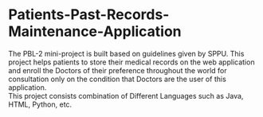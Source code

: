 # Patients-Past-Records-Maintenance-Application
The PBL-2 mini-project is built based on guidelines given by SPPU. 
This project helps patients to store their medical records on the web application and enroll the Doctors of their preference throughout the world for consultation only on the condition that Doctors are the user of this application.  
This project consists combination of Different Languages such as Java, HTML, Python, etc. 
